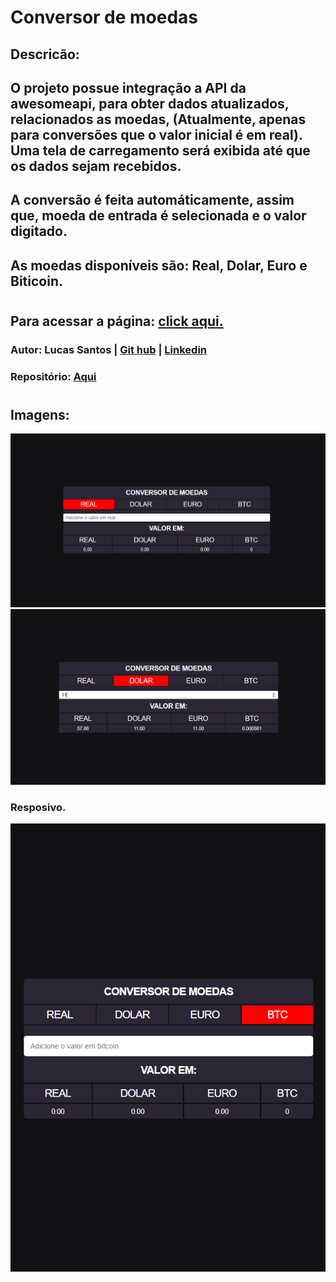 # Conversor de moedas

## Descricão:

## O projeto possue integração a API da awesomeapi, para obter dados atualizados, relacionados as moedas, (Atualmente, apenas para conversões que o valor inicial é em real). Uma tela de carregamento será exibida até que os dados sejam recebidos.

## A conversão é feita automáticamente, assim que, moeda de entrada é selecionada e o valor digitado.

## As moedas disponíveis são: Real, Dolar, Euro e Biticoin.

#

## Para acessar a página: [click aqui.](https://lucassantosgomes.github.io/conversor-de-moedas)

### Autor: Lucas Santos | [Git hub](https://github.com/lucassantosgomes) | [Linkedin](https://linkedin.com/in/lucas-sg/)

### Repositório: [Aqui](https://lucassantosgomes/conversor-de-moedas)

#

## Imagens:

![preview](./assets/conversor.png)
![preview](./assets/conversor2.png)

### Resposivo.

![preview](./assets/conversor3.png)
